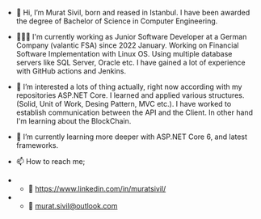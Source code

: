 - 👋 Hi, I’m Murat Sivil, born and reased in Istanbul. I have been awarded the degree of Bachelor of Science in Computer Engineering.

- 🧑🏻‍💻 I'm currently working as Junior Software Developer at a German Company (valantic FSA) since 2022 January. Working on Financial Software Implementation with Linux OS. Using multiple database servers like SQL Server, Oracle etc. I have gained a lot of experience with GitHub actions and Jenkins. 

- 👀 I’m interested a lots of thing actually, right now according with my repositories ASP.NET Core. I learned and applied various structures. (Solid, Unit of Work, Desing Pattern, MVC etc.). I have worked to establish communication between the API and the Client. In other hand I'm learning about the BlockChain.

- 🌱 I’m currently learning more deeper with ASP.NET Core 6, and latest frameworks.

- 📫 How to reach me;
- - 🔗 https://www.linkedin.com/in/muratsivil/
- - 📩 murat.sivil@outlook.com
<!---
muratsivil/muratsivil is a ✨ special ✨ repository because its `README.md` (this file) appears on your GitHub profile.
You can click the Preview link to take a look at your changes.
--->
